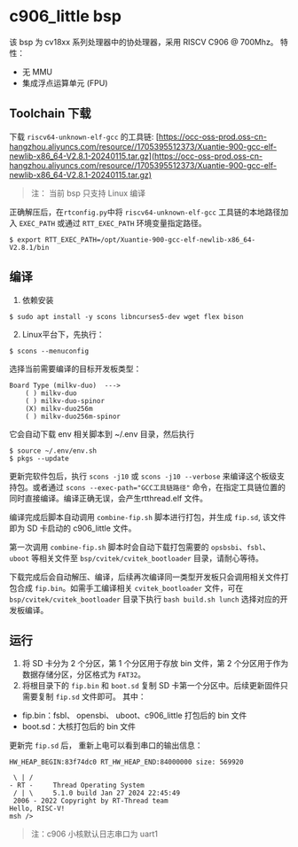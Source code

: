 # c906_little bsp
该 bsp 为 cv18xx 系列处理器中的协处理器，采用 RISCV C906 @ 700Mhz。
特性：
- 无 MMU   
- 集成浮点运算单元 (FPU)

## Toolchain 下载
下载 `riscv64-unknown-elf-gcc` 的工具链: [https://occ-oss-prod.oss-cn-hangzhou.aliyuncs.com/resource//1705395512373/Xuantie-900-gcc-elf-newlib-x86_64-V2.8.1-20240115.tar.gz](https://occ-oss-prod.oss-cn-hangzhou.aliyuncs.com/resource//1705395512373/Xuantie-900-gcc-elf-newlib-x86_64-V2.8.1-20240115.tar.gz)

> 注：
当前 bsp 只支持 Linux 编译

正确解压后，在`rtconfig.py`中将 `riscv64-unknown-elf-gcc` 工具链的本地路径加入 `EXEC_PATH` 或通过 `RTT_EXEC_PATH` 环境变量指定路径。

```shell
$ export RTT_EXEC_PATH=/opt/Xuantie-900-gcc-elf-newlib-x86_64-V2.8.1/bin
```

## 编译
1. 依赖安装

```shell
$ sudo apt install -y scons libncurses5-dev wget flex bison
```


2. Linux平台下，先执行：
```shell
$ scons --menuconfig
```

选择当前需要编译的目标开发板类型：
```shell
Board Type (milkv-duo)  --->
    ( ) milkv-duo
    ( ) milkv-duo-spinor
    (X) milkv-duo256m
    ( ) milkv-duo256m-spinor
```

它会自动下载 env 相关脚本到 ~/.env 目录，然后执行
```shell
$ source ~/.env/env.sh
$ pkgs --update
```
更新完软件包后，执行 `scons -j10` 或 `scons -j10 --verbose` 来编译这个板级支持包。或者通过 `scons --exec-path="GCC工具链路径"` 命令，在指定工具链位置的同时直接编译。编译正确无误，会产生rtthread.elf 文件。

编译完成后脚本自动调用 `combine-fip.sh` 脚本进行打包，并生成 `fip.sd`, 该文件即为 SD 卡启动的 c906_little 文件。

第一次调用 `combine-fip.sh` 脚本时会自动下载打包需要的 `opsbsbi`、`fsbl`、`uboot` 等相关文件至 `bsp/cvitek/cvitek_bootloader` 目录，请耐心等待。

下载完成后会自动解压、编译，后续再次编译同一类型开发板只会调用相关文件打包合成 `fip.bin`。如需手工编译相关 `cvitek_bootloader` 文件，可在 `bsp/cvitek/cvitek_bootloader` 目录下执行 `bash build.sh lunch` 选择对应的开发板编译。

## 运行
1. 将 SD 卡分为 2 个分区，第 1 个分区用于存放 bin 文件，第 2 个分区用于作为数据存储分区，分区格式为 `FAT32`。
2. 将根目录下的 `fip.bin` 和 `boot.sd` 复制 SD 卡第一个分区中。后续更新固件只需要复制 `fip.sd` 文件即可。
其中：
- fip.bin：fsbl、 opensbi、 uboot、c906_little 打包后的 bin 文件
- boot.sd：大核打包后的 bin 文件

更新完 `fip.sd` 后， 重新上电可以看到串口的输出信息：
```shell
HW_HEAP_BEGIN:83f74dc0 RT_HW_HEAP_END:84000000 size: 569920

 \ | /
- RT -     Thread Operating System
 / | \     5.1.0 build Jan 27 2024 22:45:49
 2006 - 2022 Copyright by RT-Thread team
Hello, RISC-V!
msh />
```

> 注：c906 小核默认日志串口为 uart1